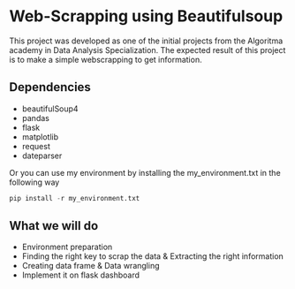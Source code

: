 # Web-Scrapping using Beautifulsoup

This project was developed as one of the initial projects from the Algoritma academy in Data Analysis Specialization. The expected result of this project is to make a simple webscrapping to get information.

## Dependencies

- beautifulSoup4
- pandas
- flask
- matplotlib
- request
- dateparser

Or you can use my environment by installing the my_environment.txt in the following way

```python
pip install -r my_environment.txt
```

## What we will do

- Environment preparation
- Finding the right key to scrap the data  & Extracting the right information
- Creating data frame & Data wrangling
- Implement it on flask dashboard
